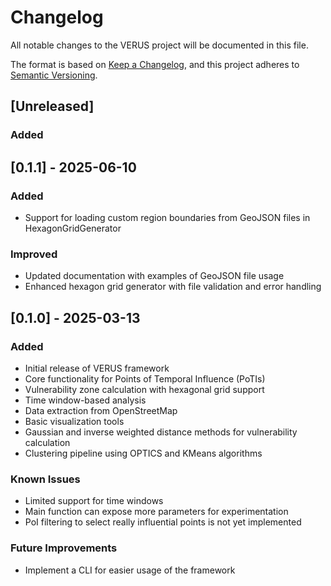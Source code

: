 # Changelog

All notable changes to the VERUS project will be documented in this file.

The format is based on [Keep a Changelog](https://keepachangelog.com/en/1.0.0/),
and this project adheres to [Semantic Versioning](https://semver.org/spec/v2.0.0.html).

## [Unreleased]

### Added

## [0.1.1] - 2025-06-10

### Added

- Support for loading custom region boundaries from GeoJSON files in HexagonGridGenerator

### Improved

- Updated documentation with examples of GeoJSON file usage
- Enhanced hexagon grid generator with file validation and error handling

## [0.1.0] - 2025-03-13

### Added

-   Initial release of VERUS framework
-   Core functionality for Points of Temporal Influence (PoTIs)
-   Vulnerability zone calculation with hexagonal grid support
-   Time window-based analysis
-   Data extraction from OpenStreetMap
-   Basic visualization tools
-   Gaussian and inverse weighted distance methods for vulnerability calculation
-   Clustering pipeline using OPTICS and KMeans algorithms

### Known Issues

-   Limited support for time windows
-   Main function can expose more parameters for experimentation
-   PoI filtering to select really influential points is not yet implemented

### Future Improvements

-   Implement a CLI for easier usage of the framework
